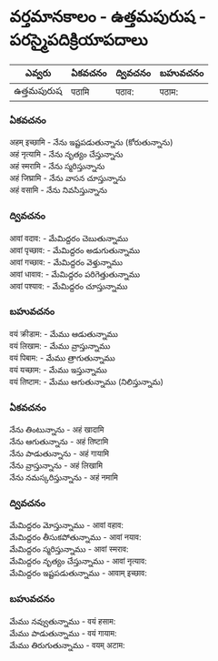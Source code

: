 # వర్తమానకాలం - ఉత్తమపురుష - పరస్మైపదిక్రియాపదాలు 


ఎవ్వరు | ఏకవచనం     | ద్వివచనం     | బహువచనం 
-------------|---------------|---------------|-----------
ఉత్తమపురుష | पठामि | पठाव: | पठाम:

### ఏకవచనం

अहम् इच्छामि - నేను ఇష్టపడుతున్నాను (కోరుతున్నాను)  
अहं नृत्यामि - నేను నృత్యం చేస్తున్నాను   
अहं स्मरामि - నేను స్మరిస్తున్నాను   
अहं जिघ्रामि - నేను వాసన చూస్తున్నాను   
अहं वसामि - నేను నివసిస్తున్నాను 

### ద్వివచనం

आवां वदाव: - మేమిద్దరం చెబుతున్నాము   
आवां पृच्छाव: - మేమిద్దరం అడుగుతున్నాము   
आवां गच्छाव: - మేమిద్దరం వెళ్తున్నాము   
आवां धावाव: - మేమిద్దరం పరిగెత్తుతున్నాము   
आवां पश्याव: - మేమిద్దరం చూస్తున్నాము 

### బహువచనం

वयं क्रीडाम: - మేము ఆడుతున్నాము   
वयं लिखाम: - మేము వ్రాస్తున్నాము   
वयं पिबाम: - మేము త్రాగుతున్నాము  
वयं यच्छाम: - మేము ఇస్తున్నాము  
वयं तिष्टाम: - మేము ఆగుతున్నాము (నిలిస్తున్నామ)

### ఏకవచనం

నేను తింటున్నాను - अहं खादामि  
నేను ఆగుతున్నాను - अहं तिष्टामि  
నేను పాడుతున్నాను - अहं गायामि  
నేను వ్రాస్తున్నాను - अहं लिखामि   
నేను నమస్కరిస్తున్నాను - अहं नमामि

### ద్వివచనం

మేమిద్దరం మోస్తున్నాము - आवां वहाव:  
మేమిద్దరం తీసుకపోతున్నాము - आवां नयाव:   
మేమిద్దరం స్మరిస్తున్నాము - आवां स्मराव:  
మేమిద్దరం నృత్యం చేస్తున్నాము - आवां नृत्याव:   
మేమిద్దరం ఇష్టపడుతున్నాము - आवाम् इच्छाव: 

### బహువచనం

మేము నవ్వుతున్నాము - वयं हसाम:  
మేము పాడుతున్నాము  - वयं गायाम:   
మేము తిరుగుతున్నాము - वयम् अटाम: 

